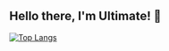 ## Hello there, I'm Ultimate! 👋

[![Top Langs](https://github-readme-stats.vercel.app/api/top-langs/?username=Ultimate-69&theme=dracula)](https://github.com/anuraghazra/github-readme-stats)

<!--
**Ultimate-69/Ultimate-69** is a ✨ _special_ ✨ repository because its `README.md` (this file) appears on your GitHub profile.

Here are some ideas to get you started:

- 🔭 I’m currently working on ...
- 🌱 I’m currently learning ...
- 👯 I’m looking to collaborate on ...
- 🤔 I’m looking for help with ...
- 💬 Ask me about ...
- 📫 How to reach me: ...
- 😄 Pronouns: ...
- ⚡ Fun fact: ...
-->
